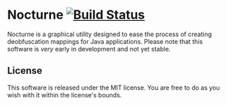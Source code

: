 # Nocturne [![Build Status](https://travis-ci.org/LapisBlue/Nocturne.svg?branch=master)](https://travis-ci.org/LapisBlue/Nocturne)

Nocturne is a graphical utility designed to ease the process of creating deobfuscation mappings for Java applications.
Please note that this software is *very* early in development and not yet stable.

## License

This software is released under the MIT license. You are free to do as you wish with it within the license's bounds.
